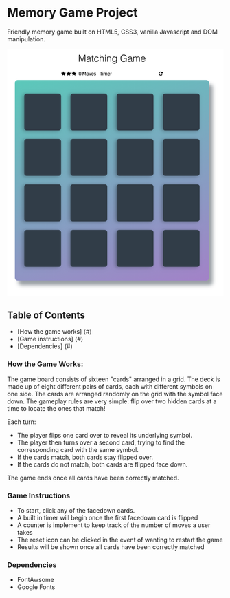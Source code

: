 # Memory Game Project
Friendly memory game built on HTML5, CSS3, vanilla Javascript and DOM manipulation.


![alt text][logo]

[logo]: https://github.com/jtmasta/MemoryGame/raw/master/images/memorygame.png "Logo Memory Game"

## Table of Contents
- [How the game works] (#)
- [Game instructions] (#)
- [Dependencies] (#)

### How the Game Works:
The game board consists of sixteen "cards" arranged in a grid. The deck is made up of eight different pairs of cards, each with different symbols on one side. The cards are arranged randomly on the grid with the symbol face down. The gameplay rules are very simple: flip over two hidden cards at a time to locate the ones that match!

Each turn:

- The player flips one card over to reveal its underlying symbol.
- The player then turns over a second card, trying to find the corresponding card with the same symbol.
- If the cards match, both cards stay flipped over.
- If the cards do not match, both cards are flipped face down.

The game ends once all cards have been correctly matched.

### Game Instructions 
- To start, click any of the facedown cards.
- A built in timer will begin once the first facedown card is flipped
- A counter is implement to keep track of the number of moves a user takes
- The reset icon can be clicked in the event of wanting to restart the game
- Results will be shown once all cards have been correctly matched

### Dependencies
- FontAwsome
- Google Fonts
